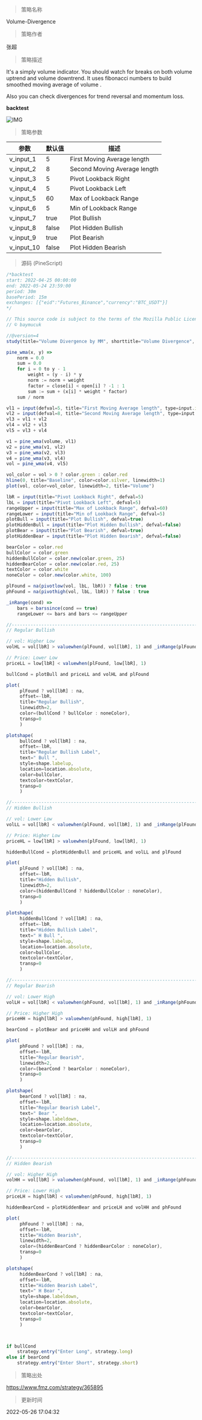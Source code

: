 
> 策略名称

Volume-Divergence

> 策略作者

张超

> 策略描述

It's a simply volume indicator. You should watch for breaks on both volume uptrend and volume downtrend. It uses fibonacci numbers to build smoothed moving average of volume .

Also you can check divergences for trend reversal and momentum loss.

**backtest**

 ![IMG](https://www.fmz.com/upload/asset/af6d0a4629bc6e121a.png) 

> 策略参数



|参数|默认值|描述|
|----|----|----|
|v_input_1|5|First Moving Average length|
|v_input_2|8|Second Moving Average length|
|v_input_3|5|Pivot Lookback Right|
|v_input_4|5|Pivot Lookback Left|
|v_input_5|60|Max of Lookback Range|
|v_input_6|5|Min of Lookback Range|
|v_input_7|true|Plot Bullish|
|v_input_8|false|Plot Hidden Bullish|
|v_input_9|true|Plot Bearish|
|v_input_10|false|Plot Hidden Bearish|


> 源码 (PineScript)

``` javascript
/*backtest
start: 2022-04-25 00:00:00
end: 2022-05-24 23:59:00
period: 30m
basePeriod: 15m
exchanges: [{"eid":"Futures_Binance","currency":"BTC_USDT"}]
*/

// This source code is subject to the terms of the Mozilla Public License 2.0 at https://mozilla.org/MPL/2.0/
// © baymucuk

//@version=4
study(title="Volume Divergence by MM", shorttitle="Volume Divergence", format=format.volume)

pine_wma(x, y) =>
    norm = 0.0
    sum = 0.0
    for i = 0 to y - 1
        weight = (y - i) * y
        norm := norm + weight
        factor = close[i] < open[i] ? -1 : 1
        sum := sum + (x[i] * weight * factor)
    sum / norm

vl1 = input(defval=5, title="First Moving Average length", type=input.integer)
vl2 = input(defval=8, title="Second Moving Average length", type=input.integer)
vl3 = vl1 + vl2
vl4 = vl2 + vl3
vl5 = vl3 + vl4

v1 = pine_wma(volume, vl1)
v2 = pine_wma(v1, vl2)
v3 = pine_wma(v2, vl3)
v4 = pine_wma(v3, vl4)
vol = pine_wma(v4, vl5)

vol_color = vol > 0 ? color.green : color.red
hline(0, title="Baseline", color=color.silver, linewidth=1)
plot(vol, color=vol_color, linewidth=2, title="Volume")

lbR = input(title="Pivot Lookback Right", defval=5)
lbL = input(title="Pivot Lookback Left", defval=5)
rangeUpper = input(title="Max of Lookback Range", defval=60)
rangeLower = input(title="Min of Lookback Range", defval=5)
plotBull = input(title="Plot Bullish", defval=true)
plotHiddenBull = input(title="Plot Hidden Bullish", defval=false)
plotBear = input(title="Plot Bearish", defval=true)
plotHiddenBear = input(title="Plot Hidden Bearish", defval=false)

bearColor = color.red
bullColor = color.green
hiddenBullColor = color.new(color.green, 25)
hiddenBearColor = color.new(color.red, 25)
textColor = color.white
noneColor = color.new(color.white, 100)

plFound = na(pivotlow(vol, lbL, lbR)) ? false : true
phFound = na(pivothigh(vol, lbL, lbR)) ? false : true

_inRange(cond) =>
    bars = barssince(cond == true)
    rangeLower <= bars and bars <= rangeUpper

//------------------------------------------------------------------------------
// Regular Bullish

// vol: Higher Low
volHL = vol[lbR] > valuewhen(plFound, vol[lbR], 1) and _inRange(plFound[1])

// Price: Lower Low
priceLL = low[lbR] < valuewhen(plFound, low[lbR], 1)

bullCond = plotBull and priceLL and volHL and plFound

plot(
	 plFound ? vol[lbR] : na,
	 offset=-lbR,
	 title="Regular Bullish",
	 linewidth=2,
	 color=(bullCond ? bullColor : noneColor),
	 transp=0
	 )

plotshape(
	 bullCond ? vol[lbR] : na,
	 offset=-lbR,
	 title="Regular Bullish Label",
	 text=" Bull ",
	 style=shape.labelup,
	 location=location.absolute,
	 color=bullColor,
	 textcolor=textColor,
	 transp=0
	 )

//------------------------------------------------------------------------------
// Hidden Bullish

// vol: Lower Low
volLL = vol[lbR] < valuewhen(plFound, vol[lbR], 1) and _inRange(plFound[1])

// Price: Higher Low
priceHL = low[lbR] > valuewhen(plFound, low[lbR], 1)

hiddenBullCond = plotHiddenBull and priceHL and volLL and plFound

plot(
	 plFound ? vol[lbR] : na,
	 offset=-lbR,
	 title="Hidden Bullish",
	 linewidth=2,
	 color=(hiddenBullCond ? hiddenBullColor : noneColor),
	 transp=0
	 )

plotshape(
	 hiddenBullCond ? vol[lbR] : na,
	 offset=-lbR,
	 title="Hidden Bullish Label",
	 text=" H Bull ",
	 style=shape.labelup,
	 location=location.absolute,
	 color=bullColor,
	 textcolor=textColor,
	 transp=0
	 )

//------------------------------------------------------------------------------
// Regular Bearish

// vol: Lower High
volLH = vol[lbR] < valuewhen(phFound, vol[lbR], 1) and _inRange(phFound[1])

// Price: Higher High
priceHH = high[lbR] > valuewhen(phFound, high[lbR], 1)

bearCond = plotBear and priceHH and volLH and phFound

plot(
	 phFound ? vol[lbR] : na,
	 offset=-lbR,
	 title="Regular Bearish",
	 linewidth=2,
	 color=(bearCond ? bearColor : noneColor),
	 transp=0
	 )

plotshape(
	 bearCond ? vol[lbR] : na,
	 offset=-lbR,
	 title="Regular Bearish Label",
	 text=" Bear ",
	 style=shape.labeldown,
	 location=location.absolute,
	 color=bearColor,
	 textcolor=textColor,
	 transp=0
	 )

//------------------------------------------------------------------------------
// Hidden Bearish

// vol: Higher High
volHH = vol[lbR] > valuewhen(phFound, vol[lbR], 1) and _inRange(phFound[1])

// Price: Lower High
priceLH = high[lbR] < valuewhen(phFound, high[lbR], 1)

hiddenBearCond = plotHiddenBear and priceLH and volHH and phFound

plot(
	 phFound ? vol[lbR] : na,
	 offset=-lbR,
	 title="Hidden Bearish",
	 linewidth=2,
	 color=(hiddenBearCond ? hiddenBearColor : noneColor),
	 transp=0
	 )

plotshape(
	 hiddenBearCond ? vol[lbR] : na,
	 offset=-lbR,
	 title="Hidden Bearish Label",
	 text=" H Bear ",
	 style=shape.labeldown,
	 location=location.absolute,
	 color=bearColor,
	 textcolor=textColor,
	 transp=0
	 )



if bullCond
    strategy.entry("Enter Long", strategy.long)
else if bearCond
    strategy.entry("Enter Short", strategy.short)
```

> 策略出处

https://www.fmz.com/strategy/365895

> 更新时间

2022-05-26 17:04:32
